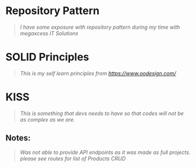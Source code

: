 # Repository Pattern
> _I have some exposure with repository pattern during my time with megaxcess IT Solutions_
# SOLID Principles
> _This is my self learn principles from https://www.oodesign.com/_
# KISS 
> _This is something that devs needs to have so that codes will not be as complex as we are._

## Notes:
> _Was not able to provide API endpoints as it was made as full projects. please see routes for list of Products CRUD_